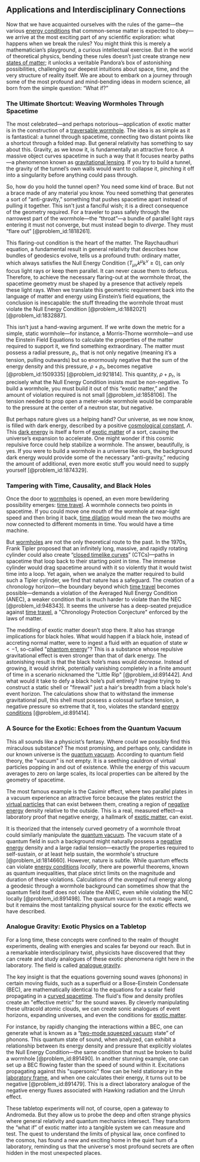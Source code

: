 ## Applications and Interdisciplinary Connections

Now that we have acquainted ourselves with the rules of the game—the various [energy conditions](@article_id:158013) that common-sense matter is expected to obey—we arrive at the most exciting part of any scientific exploration: what happens when we break the rules? You might think this is merely a mathematician’s playground, a curious intellectual exercise. But in the world of theoretical physics, bending these rules doesn’t just create strange new [states of matter](@article_id:138942); it unlocks a veritable Pandora’s box of astonishing possibilities, challenging our deepest intuitions about space, time, and the very structure of reality itself. We are about to embark on a journey through some of the most profound and mind-bending ideas in modern science, all born from the simple question: “What if?”

### The Ultimate Shortcut: Weaving Wormholes Through Spacetime

The most celebrated—and perhaps notorious—application of exotic matter is in the construction of a [traversable wormhole](@article_id:267054). The idea is as simple as it is fantastical: a tunnel through spacetime, connecting two distant points like a shortcut through a folded map. But general relativity has something to say about this. Gravity, as we know it, is fundamentally an attractive force. A massive object curves spacetime in such a way that it focuses nearby paths—a phenomenon known as [gravitational lensing](@article_id:158506). If you try to build a tunnel, the gravity of the tunnel’s own walls would want to collapse it, pinching it off into a singularity before anything could pass through.

So, how do you hold the tunnel open? You need some kind of brace. But not a brace made of any material you know. You need something that generates a sort of “anti-gravity,” something that pushes spacetime apart instead of pulling it together. This isn't just a fanciful wish; it is a direct consequence of the geometry required. For a traveler to pass safely through the narrowest part of the wormhole—the “throat”—a bundle of parallel light rays entering it must not converge, but must instead begin to *diverge*. They must “flare out” [@problem_id:1818261].

This flaring-out condition is the heart of the matter. The Raychaudhuri equation, a fundamental result in general relativity that describes how bundles of geodesics evolve, tells us a profound truth: ordinary matter, which always satisfies the Null Energy Condition ($T_{\mu\nu}k^\mu k^\nu \ge 0$), can only focus light rays or keep them parallel. It can never cause them to defocus. Therefore, to achieve the necessary flaring-out at the wormhole throat, the spacetime geometry must be shaped by a presence that actively repels these light rays. When we translate this geometric requirement back into the language of matter and energy using Einstein’s field equations, the conclusion is inescapable: the stuff threading the wormhole throat must violate the Null Energy Condition [@problem_id:1882021] [@problem_id:1832887].

This isn’t just a hand-waving argument. If we write down the metric for a simple, static wormhole—for instance, a Morris-Thorne wormhole—and use the Einstein Field Equations to calculate the properties of the matter required to support it, we find something extraordinary. The matter must possess a radial pressure, $p_r$, that is not only negative (meaning it’s a tension, pulling outwards) but so enormously negative that the sum of the energy density and this pressure, $\rho + p_r$, becomes negative [@problem_id:1509335] [@problem_id:921814]. This quantity, $\rho + p_r$, is precisely what the Null Energy Condition insists must be non-negative. To build a wormhole, you must build it out of this “exotic matter,” and the amount of violation required is not small [@problem_id:1858106]. The tension needed to prop open a meter-wide wormhole would be comparable to the pressure at the center of a neutron star, but negative.

But perhaps nature gives us a helping hand? Our universe, as we now know, is filled with dark energy, described by a positive [cosmological constant](@article_id:158803), $\Lambda$. This [dark energy](@article_id:160629) is itself a form of [exotic matter](@article_id:199166) of a sort, causing the universe’s expansion to accelerate. One might wonder if this cosmic repulsive force could help stabilize a wormhole. The answer, beautifully, is yes. If you were to build a wormhole in a universe like ours, the background dark energy would provide some of the necessary "anti-gravity," reducing the amount of additional, even more exotic stuff you would need to supply yourself [@problem_id:1874329].

### Tampering with Time, Causality, and Black Holes

Once the door to [wormholes](@article_id:158393) is opened, an even more bewildering possibility emerges: [time travel](@article_id:187883). A wormhole connects two points in spacetime. If you could move one mouth of the wormhole at near-light speed and then bring it back, [time dilation](@article_id:157383) would mean the two mouths are now connected to different moments in time. You would have a time machine.

But [wormholes](@article_id:158393) are not the only theoretical route to the past. In the 1970s, Frank Tipler proposed that an infinitely long, massive, and rapidly rotating cylinder could also create “[closed timelike curves](@article_id:161371)” (CTCs)—paths in spacetime that loop back to their starting point in time. The immense cylinder would drag spacetime around with it so violently that it would twist time into a loop. Yet again, when we analyze the matter required to build such a Tipler cylinder, we find that nature has a safeguard. The creation of a chronology horizon—the boundary beyond which [time travel](@article_id:187883) becomes possible—demands a violation of the Averaged Null Energy Condition (ANEC), a weaker condition that is much harder to violate than the NEC [@problem_id:948343]. It seems the universe has a deep-seated prejudice against [time travel](@article_id:187883), a "Chronology Protection Conjecture" enforced by the laws of matter.

The meddling of exotic matter doesn’t stop there. It also has strange implications for black holes. What would happen if a black hole, instead of accreting normal matter, were to ingest a fluid with an equation of state $w < -1$, so-called "[phantom energy](@article_id:159635)"? This is a substance whose repulsive gravitational effect is even stronger than that of dark energy. The astonishing result is that the black hole’s mass would *decrease*. Instead of growing, it would shrink, potentially vanishing completely in a finite amount of time in a scenario nicknamed the "Little Rip" [@problem_id:891442]. And what would it take to defy a black hole’s pull entirely? Imagine trying to construct a static shell or "firewall" just a hair's breadth from a black hole's event horizon. The calculations show that to withstand the immense gravitational pull, this shell must possess a colossal surface tension, a negative pressure so extreme that it, too, violates the standard [energy conditions](@article_id:158013) [@problem_id:891414].

### A Source for the Exotic: Echoes from the Quantum Vacuum

This all sounds like a physicist’s fantasy. Where could we possibly find this miraculous substance? The most promising, and perhaps only, candidate in our known universe is the [quantum vacuum](@article_id:155087). According to quantum field theory, the "vacuum" is not empty. It is a seething cauldron of virtual particles popping in and out of existence. While the energy of this vacuum averages to zero on large scales, its local properties can be altered by the geometry of spacetime.

The most famous example is the Casimir effect, where two parallel plates in a vacuum experience an attractive force because the plates restrict the [virtual particles](@article_id:147465) that can exist between them, creating a region of [negative energy](@article_id:161048) density relative to the outside. This is a real, measured effect—a laboratory proof that negative energy, a hallmark of [exotic matter](@article_id:199166), can exist.

It is theorized that the intensely curved geometry of a wormhole throat could similarly manipulate the [quantum vacuum](@article_id:155087). The vacuum state of a quantum field in such a background might naturally possess a [negative energy](@article_id:161048) density and a large radial tension—exactly the properties required to self-sustain, or at least help sustain, the wormhole's structure [@problem_id:1814660]. However, nature is subtle. While quantum effects can violate [energy conditions](@article_id:158013) *locally*, there are powerful theorems, known as quantum inequalities, that place strict limits on the magnitude and duration of these violations. Calculations of the *averaged* null energy along a geodesic through a wormhole background can sometimes show that the quantum field itself does not violate the ANEC, even while violating the NEC locally [@problem_id:891498]. The quantum vacuum is not a magic wand, but it remains the most tantalizing physical source for the exotic effects we have described.

### Analogue Gravity: Exotic Physics on a Tabletop

For a long time, these concepts were confined to the realm of thought experiments, dealing with energies and scales far beyond our reach. But in a remarkable interdisciplinary twist, physicists have discovered that they can create and study analogues of these exotic phenomena right here in the laboratory. The field is called [analogue gravity](@article_id:144376).

The key insight is that the equations governing sound waves (phonons) in certain moving fluids, such as a superfluid or a Bose-Einstein Condensate (BEC), are mathematically identical to the equations for a scalar field propagating in a [curved spacetime](@article_id:184444). The fluid's flow and density profiles create an "effective metric" for the sound waves. By cleverly manipulating these ultracold atomic clouds, we can create sonic analogues of event horizons, expanding universes, and even the conditions for [exotic matter](@article_id:199166).

For instance, by rapidly changing the interactions within a BEC, one can generate what is known as a “[two-mode squeezed vacuum](@article_id:147265) state” of phonons. This quantum state of sound, when analyzed, can exhibit a relationship between its energy density and pressure that explicitly violates the Null Energy Condition—the same condition that must be broken to build a wormhole [@problem_id:891490]. In another stunning example, one can set up a BEC flowing faster than the speed of sound within it. Excitations propagating against this "supersonic" flow can be held stationary in the [laboratory frame](@article_id:166497), and when one calculates their energy, it turns out to be negative [@problem_id:891479]. This is a direct laboratory analogue of the negative energy fluxes associated with Hawking radiation and the Unruh effect.

These tabletop experiments will not, of course, open a gateway to Andromeda. But they allow us to probe the deep and often strange physics where general relativity and quantum mechanics intersect. They transform the “what if” of exotic matter into a tangible system we can measure and test. The quest to understand the limits of physical law, once confined to the cosmos, has found a new and exciting home in the quiet hum of a laboratory, reminding us that the universe's most profound secrets are often hidden in the most unexpected places.